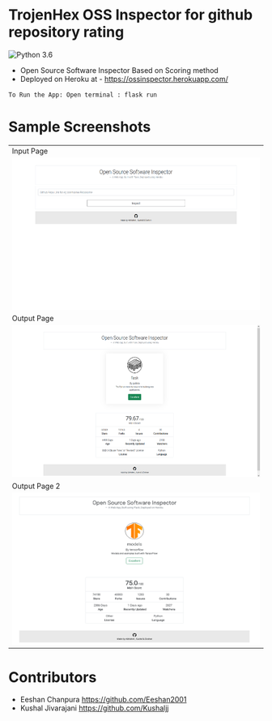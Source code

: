 # TrojenHex OSS Inspector for github repository rating
![Python 3.6](https://img.shields.io/badge/Python-3.6-brightgreen.svg)
* Open Source Software Inspector Based on Scoring method
* Deployed on Heroku at - https://ossinspector.herokuapp.com/
```
To Run the App: Open terminal : flask run
```
# Sample Screenshots
<table>
  <tr>
    <td>Input Page</td>
  </tr>
 <tr>
 <td><img src = "samples/input.png" height="300"></td>
 </tr>
 <tr>
    <td>Output Page</td>
  </tr>
 <tr>
 <td><img src = "samples/output.png" height="300"></td>
 </tr>
  <tr>
    <td>Output Page 2</td>
  </tr>
 <tr>
 <td><img src = "samples/tf_oss_test.png" height="300" width="550"></td>
 </tr>
</table>

# Contributors
* Eeshan Chanpura
https://github.com/Eeshan2001
* Kushal Jivarajani
https://github.com/Kushaljj
